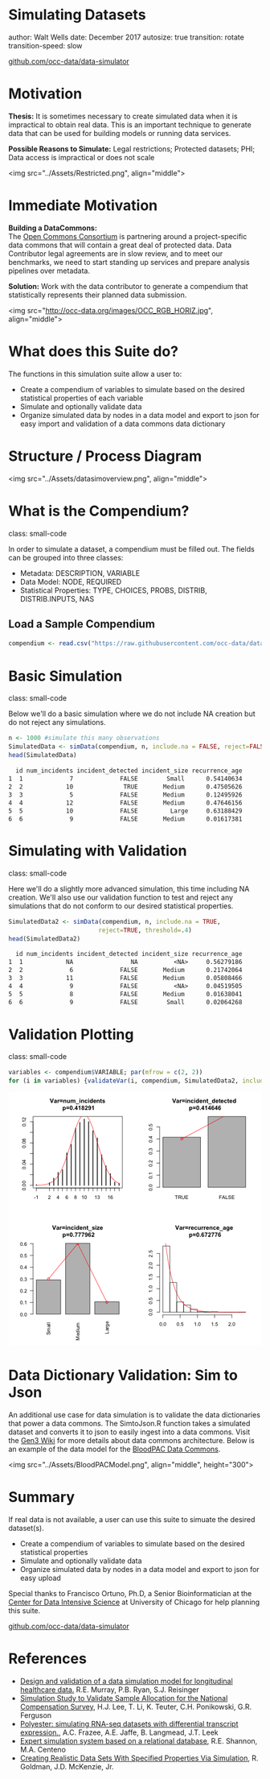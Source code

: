 <style>
.small-code pre code {
  font-size: 1em;
}
</style>

Simulating Datasets
========================================================
author: Walt Wells
date: December 2017
autosize: true
transition: rotate
transition-speed: slow

<a href="https://github.com/occ-data/data-simulator">github.com/occ-data/data-simulator</a>

Motivation
========================================================

__Thesis:__  It is sometimes necessary to create simulated data when it is impractical to obtain real data.   This is an important technique to generate data that can be used for building models or running data services.    

__Possible Reasons to Simulate:__  Legal restrictions;   Protected datasets;  PHI;  Data access is impractical or does not scale 

<img src="../Assets/Restricted.png", align="middle">

Immediate Motivation
========================================================

__Building a DataCommons:__  
The [Open Commons Consortium](http://occ-data.org/) is partnering around a project-specific data commons that will contain a great deal of protected data.   Data Contributor legal agreements are in slow review, and to meet our benchmarks, we need to start standing up services and prepare analysis pipelines over metadata. 

__Solution:__ 
Work with the data contributor to generate a compendium that statistically represents their planned data submission.   

<img src="http://occ-data.org/images/OCC_RGB_HORIZ.jpg", align="middle">

What does this Suite do?
========================================================

The functions in this simulation suite allow a user to:

*  Create a compendium of variables to simulate based on the desired statistical properties of each variable
*  Simulate and optionally validate data
*  Organize simulated data by nodes in a data model and export to json for easy import and validation of a data commons data dictionary




Structure / Process Diagram
========================================================

<img src="../Assets/datasimoverview.png", align="middle">

What is the Compendium?
========================================================
class: small-code

In order to simulate a dataset, a compendium must be filled out.   The fields can be grouped into three classes: 

* Metadata:  DESCRIPTION, VARIABLE 
* Data Model:  NODE, REQUIRED
* Statistical Properties: TYPE, CHOICES, PROBS, DISTRIB, DISTRIB.INPUTS, NAS 

## Load a Sample Compendium


```r
compendium <- read.csv("https://raw.githubusercontent.com/occ-data/data-simulator/master/SampleCompendium/toyCompendium.csv", header=T, stringsAsFactors = F)
```

Basic Simulation
========================================================
class: small-code

Below we'll do a basic simulation where we do not include NA creation but do not reject any simulations.  


```r
n <- 1000 #simulate this many observations
SimulatedData <- simData(compendium, n, include.na = FALSE, reject=FALSE)
head(SimulatedData)
```

```
  id num_incidents incident_detected incident_size recurrence_age
1  1             7             FALSE        Small      0.54140634
2  2            10              TRUE       Medium      0.47505626
3  3             5             FALSE       Medium      0.12495926
4  4            12             FALSE       Medium      0.47646156
5  5            10             FALSE         Large     0.63188429
6  6             9             FALSE       Medium      0.01617381
```

Simulating with Validation
========================================================
class: small-code

Here we'll do a slightly more advanced simulation, this time including NA creation.  We'll also use our validation function to test and reject any simulations that do not conform to our desired statistical properties.  


```r
SimulatedData2 <- simData(compendium, n, include.na = TRUE, 
                         reject=TRUE, threshold=.4)
head(SimulatedData2)
```

```
  id num_incidents incident_detected incident_size recurrence_age
1  1            NA                NA          <NA>     0.56279186
2  2             6             FALSE       Medium      0.21742064
3  3            11             FALSE       Medium      0.05808466
4  4             9             FALSE          <NA>     0.04519505
5  5             8             FALSE       Medium      0.01638041
6  6             9             FALSE        Small      0.02064268
```

Validation Plotting
========================================================
class: small-code


```r
variables <- compendium$VARIABLE; par(mfrow = c(2, 2))
for (i in variables) {validateVar(i, compendium, SimulatedData2, include.plot=T)}
```

![plot of chunk unnamed-chunk-5](DataSimulation-figure/unnamed-chunk-5-1.png)

Data Dictionary Validation:  Sim to Json
========================================================

An additional use case for data simulation is to validate the data dictionaries that power a data commons. The SimtoJson.R function takes a simulated dataset and converts it to json to easily ingest into a data commons.   Visit the [Gen3 Wiki](https://uc-cdis.github.io/gen3-user-doc/) for more details about data commons architecture.  Below is an example of the data model for the [BloodPAC Data Commons](https://www.bloodpac.org/data-group/).

<img src="../Assets/BloodPACModel.png", align="middle", height="300">

Summary
========================================================

If real data is not available, a user can use this suite to simuate the desired dataset(s).  

*  Create a compendium of variables to simulate based on the desired statistical properties
*  Simulate and optionally validate data
*  Organize simulated data by nodes in a data model and export to json for easy upload

Special thanks to Francisco Ortuno, Ph.D, a Senior Bioinformatician at the [Center for Data Intensive Science](https://cdis.uchicago.edu/) at University of Chicago for help planning this suite. 

<a href="https://github.com/occ-data/data-simulator">github.com/occ-data/data-simulator</a>

References
========================================================

* [Design and validation of a data simulation model for longitudinal healthcare data.](https://www.ncbi.nlm.nih.gov/pubmed/22195178) R.E. Murray, P.B. Ryan, S.J. Reisinger
* [Simulation Study to Validate Sample Allocation for the National Compensation Survey](https://www.bls.gov/osmr/pdf/st130210.pdf), H.J. Lee, T. Li, K. Teuter, C.H. Ponikowski, G.R. Ferguson
* [Polyester: simulating RNA-seq datasets with differential transcript expression.](https://www.ncbi.nlm.nih.gov/pubmed/25926345), A.C. Frazee, A.E. Jaffe, B. Langmead, J.T. Leek
* [Expert simulation system based on a relational database](http://ieeexplore.ieee.org/document/129552/?section=abstract), R.E. Shannon, M.A. Centeno
* [Creating Realistic Data Sets With Specified Properties Via Simulation](http://archives.math.utk.edu/ICTCM/VOL18/C131/paper.pdf), R. Goldman, J.D. McKenzie, Jr.
    
